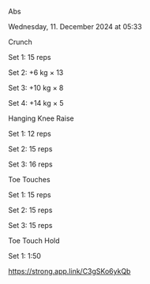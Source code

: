 Abs

Wednesday, 11. December 2024 at 05:33

Crunch

Set 1: 15 reps

Set 2: +6 kg × 13

Set 3: +10 kg × 8

Set 4: +14 kg × 5

Hanging Knee Raise

Set 1: 12 reps

Set 2: 15 reps

Set 3: 16 reps

Toe Touches

Set 1: 15 reps

Set 2: 15 reps

Set 3: 15 reps

Toe Touch Hold

Set 1: 1:50

 <https://strong.app.link/C3gSKo6ykQb>
